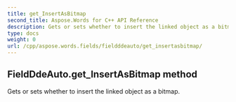 ```yaml
---
title: get_InsertAsBitmap
second_title: Aspose.Words for C++ API Reference
description: Gets or sets whether to insert the linked object as a bitmap. 
type: docs
weight: 0
url: /cpp/aspose.words.fields/fieldddeauto/get_insertasbitmap/
---
```

## FieldDdeAuto.get_InsertAsBitmap method


Gets or sets whether to insert the linked object as a bitmap.

